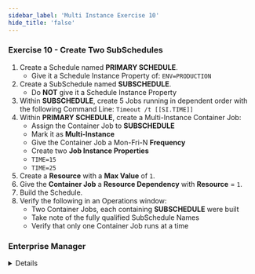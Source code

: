 ```yaml
---
sidebar_label: 'Multi Instance Exercise 10'
hide_title: 'false'
---
```


<head>
  <meta name="robots" content="noindex, nofollow" />
</head>

### Exercise 10 - Create Two SubSchedules

1.	Create a Schedule named **PRIMARY SCHEDULE**.
    * Give it a Schedule Instance Property of: ```ENV=PRODUCTION```
2.	Create a SubSchedule named **SUBSCHEDULE**.  
    * Do **NOT** give it a Schedule Instance Property
3.	Within **SUBSCHEDULE**, create 5 Jobs running in dependent order with the following Command Line: ```Timeout /t [[SI.TIME]]```
4.	Within **PRIMARY SCHEDULE**, create a Multi-Instance Container Job:  
    * Assign the Container Job to **SUBSCHEDULE**  
    * Mark it as **Multi-Instance**  
    * Give the Container Job a Mon-Fri-N **Frequency**  
    * Create two **Job Instance Properties**
    * ```TIME=15```
    * ```TIME=25```
5.	Create a **Resource** with a **Max Value** of ```1```.
6.	Give the **Container Job** a **Resource Dependency** with **Resource** = ```1```.
7.	Build the Schedule.
8.	Verify the following in an Operations window:  
    * Two Container Jobs, each containing **SUBSCHEDULE** were built
    * Take note of the fully qualified SubSchedule Names
    * Verify that only one Container Job runs at a time


### Enterprise Manager

<details>

1.	Create a Schedule named **PRIMARY SCHEDULE**.
    * Give it a Schedule Instance Property of: ```ENV=PRODUCTION```
2.	Create a SubSchedule named **SUBSCHEDULE**.  
    * Do **NOT** give it a Schedule Instance Property
3.	Within **SUBSCHEDULE**, create 5 Jobs running in dependent order with the following Command Line: ```Timeout /t [[SI.TIME]]```
4.	Within **PRIMARY SCHEDULE**, create a Multi-Instance Container Job:  
    * Assign the Container Job to **SUBSCHEDULE**  
    * Mark it as **Multi-Instance**  
    * Give the Container Job a Mon-Fri-N **Frequency**  
    * Create two **Job Instance Properties**
    * ```TIME=15```
    * ```TIME=25```
5.	Create a **Resource** with a **Max Value** of ```1```.
6.	Give the **Container Job** a **Resource Dependency** with **Resource** = ```1```.
7.	Build the Schedule.
8.	Verify the following in an Operations window:  
    * Two Container Jobs, each containing **SUBSCHEDULE** were built
    * Take note of the fully qualified SubSchedule Names
    * Verify that only one Container Job runs at a time

</details>